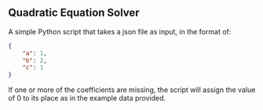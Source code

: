 ## Quadratic Equation Solver

A simple Python script that takes a json file as input, in the format of:

```json
{
    "a": 1,
    "b": 2,
    "c": 1
}
```

If one or more of the coefficients are missing, the script will assign the value of 0 to its place as in the example data provided.
